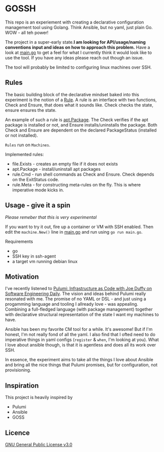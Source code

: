 # GOSSH

This repo is an experiement with creating a declarative configuration management tool using Golang. Think Ansible, but no yaml, just plain Go. WOW - all teh power!

The project in a super-early state.**I am looking for API/usage/naming conventions input and ideas on how to approach this problem.** Have a look at [main.go](main.go) to get a feel for what I currently think it would look like to use the tool. If you have any ideas please reach out though an issue.

The tool will probably be limited to configuring linux machines over SSH.

## Rules

The basic building block of the declarative mindset baked into this experiment is the notion of a [Rule](rule/rule.go).
A rule is an interface with two functions, Check and Ensure, that does what it sounds like. Check checks the state, ensure ensures the state.

An example of such a rule is [apt.Package](apt/apt.go). The Check verifies if the apt package is installed or not, and Ensure installs/uninstalls the package. Both Check and Ensure are dependent on the declared PackageStatus (installed or not installed).

`Rules` run on `Machines`.

Implemented rules:

* file.Exists - creates an empty file if it does not exists
* apt.Package - install/uninstall apt packages
* rule.Cmd - run shell commands as Check and Ensure. Check depends on the ExitStatus code.
* rule.Meta - for constructing meta-rules on the fly. This is where imperative mode kicks in.

## Usage - give it a spin

_Please remeber that this is very experimental_

If you want to try it out, fire up a container or VM with SSH enabled. Then edit the `machine.New()` line in [main.go](main.go) and run using `go run main.go`.

Requirements

* go
* SSH key in ssh-agent
* a target vm running debian linux

## Motivation

I've recently listened to [Pulumi: Infrastructure as Code with Joe Duffy on Software Engineering Daily](https://softwareengineeringdaily.com/2020/03/19/pulumi-infrastructure-as-code-with-joe-duffy/). The vision and ideas behind Pulumi really resonated with me. The promise of no YAML or DSL - and just using a progamming language and tooling I allready love - was appealing. Combining a full-fledged language (with package management) together with declarative structural representation of the state I want my machines to have.

Ansible has been my favorite CM tool for a while. It's awesome! But if I'm honest, I'm not really fond of all the yaml. I also find that I ofted need to do imperative things in yaml configs (`register` & `when`, I'm looking at you). What I love about ansible though, is that it is agentless and does all its work over SSH.

In essence, the experiment aims to take all the things I love about Ansible and bring all the nice things that Pulumi promises, but for configuration, not provisioning.

## Inspiration

This project is heavily inspired by

* Pulumi
* Ansible
* GOSS

## Licence

[GNU General Public License v3.0](LICENSE)
